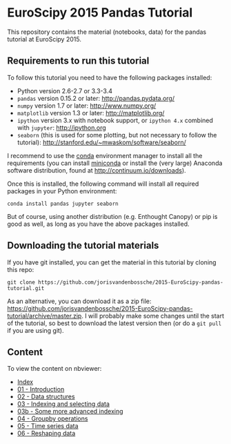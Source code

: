 # EuroScipy 2015 Pandas Tutorial

This repository contains the material (notebooks, data) for the pandas tutorial at EuroScipy 2015.

## Requirements to run this tutorial

To follow this tutorial you need to have the following packages installed:


- Python version 2.6-2.7 or 3.3-3.4
- `pandas` version 0.15.2 or later: http://pandas.pydata.org/
- `numpy` version 1.7 or later: http://www.numpy.org/
- `matplotlib` version 1.3 or later: http://matplotlib.org/
- `ipython` version 3.x with notebook support, or `ipython 4.x` combined with `jupyter`: http://ipython.org
- `seaborn` (this is used for some plotting, but not necessary to follow the tutorial): http://stanford.edu/~mwaskom/software/seaborn/

I recommend to use the [conda](https://store.continuum.io/) environment manager to install all the requirements 
(you can install [miniconda](http://conda.pydata.org/miniconda.html) or install the (very large) Anaconda software
distribution, found at http://continuum.io/downloads).

Once this is installed, the following command will install all required packages in your Python environment:
```
conda install pandas jupyter seaborn
```

But of course, using another distribution (e.g. Enthought Canopy) or pip is good as well, as long
as you have the above packages installed.


## Downloading the tutorial materials

If you have git installed, you can get the material in this tutorial by cloning this repo:

    git clone https://github.com/jorisvandenbossche/2015-EuroScipy-pandas-tutorial.git

As an alternative, you can download it as a zip file:
https://github.com/jorisvandenbossche/2015-EuroScipy-pandas-tutorial/archive/master.zip.
I will probably make some changes until the start of the tutorial, so best to download
the latest version then (or do a `git pull` if you are using git).


## Content

To view the content on nbviewer:

- [Index](http://nbviewer.ipython.org/github/jorisvandenbossche/2015-EuroScipy-pandas-tutorial/blob/master/Index.ipynb)
- [01 - Introduction](http://nbviewer.ipython.org/github/jorisvandenbossche/2015-EuroScipy-pandas-tutorial/blob/master/01%20-%20Introduction.ipynb)
- [02 - Data structures](http://nbviewer.ipython.org/github/jorisvandenbossche/2015-EuroScipy-pandas-tutorial/blob/master/02%20-%20Data%20structures.ipynb)
- [03 - Indexing and selecting data](http://nbviewer.ipython.org/github/jorisvandenbossche/2015-EuroScipy-pandas-tutorial/blob/master/03%20-%20Indexing%20and%20selecting%20data.ipynb)
- [03b - Some more advanced indexing](http://nbviewer.ipython.org/github/jorisvandenbossche/2015-EuroScipy-pandas-tutorial/blob/master/03b%20-%20Some%20more%20advanced%20indexing.ipynb)
- [04 - Groupby operations](http://nbviewer.ipython.org/github/jorisvandenbossche/2015-EuroScipy-pandas-tutorial/blob/master/04%20-%20Groupby%20operations.ipynb)
- [05 - Time series data](http://nbviewer.ipython.org/github/jorisvandenbossche/2015-EuroScipy-pandas-tutorial/blob/master/05%20-%20Time%20series%20data.ipynb)
- [06 - Reshaping data](http://nbviewer.ipython.org/github/jorisvandenbossche/2015-EuroScipy-pandas-tutorial/blob/master/06%20-%20Reshaping%20data.ipynb)


